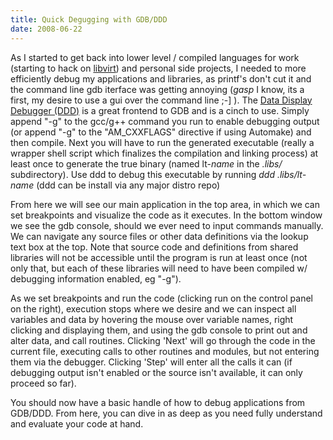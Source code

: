 ```yaml
---
title: Quick Degugging with GDB/DDD
date: 2008-06-22
---
```


As I started to get back into lower level / compiled languages for work (starting to hack on <a href="http://libvirt.org">libvirt</a>) and personal side projects, I needed to more efficiently debug my applications and libraries, as printf's don't cut it and the command line gdb iterface was getting annoying (*gasp* I know, its a first, my desire to use a gui over the command line ;-] ). The <a href="http://www.gnu.org/software/ddd/">Data Display Debugger (DDD)</a> is a great frontend to GDB and is a cinch to use. Simply append "-g" to the gcc/g++ command you run to enable debugging output (or append "-g" to the "AM_CXXFLAGS" directive if using Automake) and then compile. Next you will have to run the generated executable (really a wrapper shell script which finalizes the compilation and linking process) at least once to generate the true binary (named lt-<i>name</i> in the <i>.libs/</i> subdirectory). Use ddd to debug this executable by running  <i>ddd .libs/lt-name</i> (ddd can be install via any major distro repo)<br/>

From here we will see our main application in the top area, in which we can set breakpoints and visualize the code as it executes. In the bottom window we see the gdb console, should we ever need to input commands manually. We can navigate any source files or other data definitions via the lookup text box at the top. Note that source code and definitions from shared libraries will not be accessible until the program is run at least once (not only that, but each of these libraries will need to have been compiled w/ debugging information enabled, eg "-g"). 

As we set breakpoints and run the code (clicking run on the control panel on the right), execution stops where we desire and we can inspect all variables and data by hovering the mouse over variable names, right clicking and displaying them, and using the gdb console to print out and alter data, and call routines. Clicking 'Next' will go through the code in the current file, executing calls to other routines and modules, but not entering them via the debugger. Clicking 'Step' will enter all the calls it can (if debugging output isn't enabled or the source isn't available, it can only proceed so far).

You should now have a basic handle of how to debug applications from GDB/DDD. From here, you can dive in as deep as you need fully understand and evaluate your code at hand.
